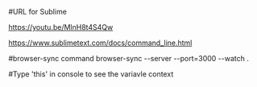 #URL for Sublime

https://youtu.be/MlnH8t4S4Qw

https://www.sublimetext.com/docs/command_line.html


#browser-sync command
browser-sync --server --port=3000 --watch .

#Type 'this' in console to see the variavle context